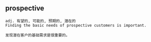 ## prospective
```
adj. 有望的, 可能的, 预期的, 潜在的
Finding the basic needs of prospective customers is important.

发现潜在客户的基础需求是很重要的。
```